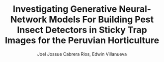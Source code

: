 ---
paperId: 5
author: Joel Jossue Cabrera Rios, Edwin Villanueva
publicationauthor: Cabrera Rios, J. J. et al.
title: Investigating Generative Neural-Network Models For Building Pest Insect Detectors in Sticky Trap Images for the Peruvian Horticulture
pdf: --
poster: Poster_Joel_Cabrera.pdf
alt: --
type: Poster
topic: Deep Learning
subtopic: Generative Neural-Networks
link: --
conference: neurips
year: 2021
tags: neurips-2021
location: Virtual
---